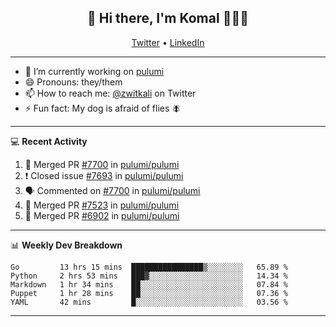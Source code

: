 <h2 align="center"> 👋 Hi there, I'm Komal 🧑🏾‍💻 </h2>
<p align="center">
    <a href="https://twitter.com/zwitkali">Twitter</a> •
    <a href="https://www.linkedin.com/in/komal-ali/">LinkedIn</a>
</p>

--------

- 🔭 I’m currently working on [pulumi](https://github.com/pulumi/pulumi)
- 😄 Pronouns: they/them
- 📫 How to reach me: [@zwitkali](https://twitter.com/zwitkali) on Twitter
- ⚡ Fun fact: My dog is afraid of flies 🪰

--------
💻 **Recent Activity**

<!--START_SECTION:activity-->
1. 🎉 Merged PR [#7700](https://github.com/pulumi/pulumi/pull/7700) in [pulumi/pulumi](https://github.com/pulumi/pulumi)
2. ❗️ Closed issue [#7693](https://github.com/pulumi/pulumi/issues/7693) in [pulumi/pulumi](https://github.com/pulumi/pulumi)
3. 🗣 Commented on [#7700](https://github.com/pulumi/pulumi/issues/7700) in [pulumi/pulumi](https://github.com/pulumi/pulumi)
4. 🎉 Merged PR [#7523](https://github.com/pulumi/pulumi/pull/7523) in [pulumi/pulumi](https://github.com/pulumi/pulumi)
5. 🎉 Merged PR [#6902](https://github.com/pulumi/pulumi/pull/6902) in [pulumi/pulumi](https://github.com/pulumi/pulumi)
<!--END_SECTION:activity-->

--------

📊 **Weekly Dev Breakdown**
<!--START_SECTION:waka-->
```text
Go         13 hrs 15 mins  ████████████████▒░░░░░░░░   65.89 % 
Python     2 hrs 53 mins   ███▓░░░░░░░░░░░░░░░░░░░░░   14.34 % 
Markdown   1 hr 34 mins    ██░░░░░░░░░░░░░░░░░░░░░░░   07.84 % 
Puppet     1 hr 28 mins    ██░░░░░░░░░░░░░░░░░░░░░░░   07.36 % 
YAML       42 mins         █░░░░░░░░░░░░░░░░░░░░░░░░   03.56 % 
```
<!--END_SECTION:waka-->

--------